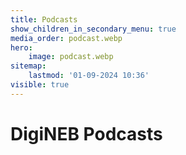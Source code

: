 ```yaml
---
title: Podcasts
show_children_in_secondary_menu: true
media_order: podcast.webp
hero:
    image: podcast.webp
sitemap:
    lastmod: '01-09-2024 10:36'
visible: true
---
```


# DigiNEB Podcasts